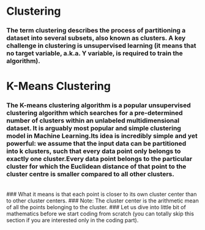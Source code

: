 # Clustering

### The term clustering describes the process of partitioning a dataset into several subsets, also known as clusters. A key challenge in clustering is unsupervised learning (it means that no target variable, a.k.a. Y variable, is required to train the algorithm).

# K-Means Clustering

### The K-means clustering algorithm is a popular unsupervised clustering algorithm which searches for a pre-determined number of clusters within an unlabeled multidimensional dataset. It is arguably most popular and simple clustering model in Machine Learning.Its idea is incredibly simple and yet powerful: we assume that the input data can be partitioned into k clusters, such that every data point only belongs to exactly one cluster.Every data point belongs to the particular cluster for which the Euclidean distance of that point to the cluster centre is smaller compared to all other clusters.
<br>
### What it means is that each point is closer to its own cluster center than to other cluster centers.
### Note: The cluster center is the arithmetic mean of all the points belonging to the cluster.
### Let us dive into little bit of mathematics before we start coding from scratch (you can totally skip this section if you are interested only in the coding part).



